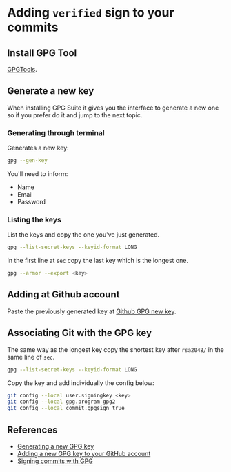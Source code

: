 # Adding `verified` sign to your commits

## Install GPG Tool

[GPGTools](https://gpgtools.org/).

## Generate a new key

When installing GPG Suite it gives you the interface to generate a new one so if you prefer do it and jump to the next topic.

### Generating through terminal

Generates a new key:

```bash
gpg --gen-key
```

You'll need to inform:
- Name
- Email
- Password

### Listing the keys

List the keys and copy the one you've just generated.

```bash
gpg --list-secret-keys --keyid-format LONG
```

In the first line at `sec` copy the last key which is the longest one.

```bash
gpg --armor --export <key>
```

## Adding at Github account 

Paste the previously generated key at [Github GPG new key](https://github.com/settings/gpg/new).

## Associating Git with the GPG key

The same way as the longest key copy the shortest key after `rsa2048/` in the same line of `sec`.

```bash
gpg --list-secret-keys --keyid-format LONG
```

Copy the key and add individually the config below:

```bash
git config --local user.signingkey <key>
git config --local gpg.program gpg2
git config --local commit.gpgsign true
```
## References

- [Generating a new GPG key](https://help.github.com/en/github/authenticating-to-github/generating-a-new-gpg-key)
- [Adding a new GPG key to your GitHub account](https://help.github.com/en/github/authenticating-to-github/adding-a-new-gpg-key-to-your-github-account)
- [Signing commits with GPG](https://docs.gitlab.com/ee/user/project/repository/gpg_signed_commits/)
